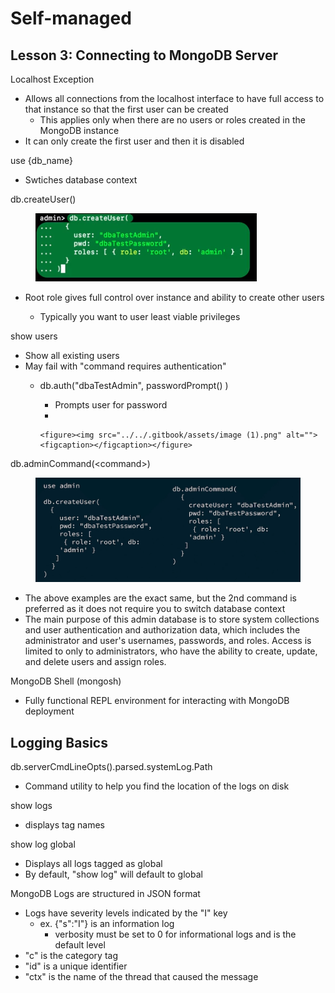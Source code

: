 # Self-managed

## Lesson 3: Connecting to MongoDB Server

Localhost Exception&#x20;

* Allows all connections from the localhost interface to have full access to that instance so that the first user can be created
  * This applies only when there are no users or roles created in the MongoDB instance
* It can only create the first user and then it is disabled

use {db\_name}

* Swtiches database context

db.createUser()

<figure><img src="../../.gitbook/assets/image.png" alt=""><figcaption></figcaption></figure>

*   Root role gives full control over instance and ability to create other users

    * Typically you want to user least viable privileges



show users

* Show all existing users
* May fail with "command requires authentication"&#x20;
  * db.auth("dbaTestAdmin", passwordPrompt() )
    * Prompts user for password
    *

        <figure><img src="../../.gitbook/assets/image (1).png" alt=""><figcaption></figcaption></figure>



db.adminCommand(\<command>)

<figure><img src="../../.gitbook/assets/image (2).png" alt=""><figcaption></figcaption></figure>

* The above examples are the exact same, but the 2nd command is preferred as it does not require you to switch database context
* The main purpose of this admin database is to store system collections and user authentication and authorization data, which includes the administrator and user's usernames, passwords, and roles. Access is limited to only to administrators, who have the ability to create, update, and delete users and assign roles.

MongoDB Shell (mongosh)

* Fully functional REPL environment for interacting with MongoDB deployment



## Logging Basics

db.serverCmdLineOpts().parsed.systemLog.Path

* Command utility to help you find the location of the logs on disk

show logs

* displays tag names

show log global

* Displays all logs tagged as global
* By default, "show log" will default to global

MongoDB Logs are structured in JSON format

* Logs have severity levels indicated by the "I" key
  * ex. {"s":"I"} is an information log
    * verbosity must be set to 0 for informational logs and is the default level
* "c" is the category tag
* "id" is a unique identifier
* "ctx" is the name of the thread that caused the message
